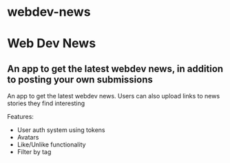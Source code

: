 # webdev-news

<h1> Web Dev News </h1>

<h2> An app to get the latest webdev news, in addition to posting your own submissions</h2>
<p>
  An app to get the latest webdev news. Users can also upload links to news stories they find interesting
</p>

<p>Features:</p>
<ul>
  <li>User auth system using tokens</li>
  <li>Avatars</li>
  <li>Like/Unlike functionality</li>
  <li>Filter by tag</li>
</ul>
